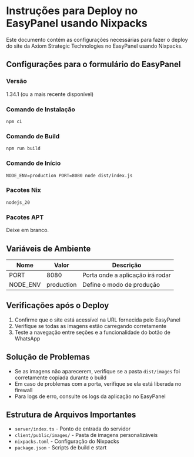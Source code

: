 # Instruções para Deploy no EasyPanel usando Nixpacks

Este documento contém as configurações necessárias para fazer o deploy do site da Axiom Strategic Technologies no EasyPanel usando Nixpacks.

## Configurações para o formulário do EasyPanel

### Versão
1.34.1 (ou a mais recente disponível)

### Comando de Instalação
```
npm ci
```

### Comando de Build
```
npm run build
```

### Comando de Início
```
NODE_ENV=production PORT=8080 node dist/index.js
```

### Pacotes Nix
```
nodejs_20
```

### Pacotes APT
Deixe em branco.

## Variáveis de Ambiente

| Nome | Valor | Descrição |
|------|-------|-----------|
| PORT | 8080  | Porta onde a aplicação irá rodar |
| NODE_ENV | production | Define o modo de produção |

## Verificações após o Deploy

1. Confirme que o site está acessível na URL fornecida pelo EasyPanel
2. Verifique se todas as imagens estão carregando corretamente
3. Teste a navegação entre seções e a funcionalidade do botão de WhatsApp

## Solução de Problemas

- Se as imagens não aparecerem, verifique se a pasta `dist/images` foi corretamente copiada durante o build
- Em caso de problemas com a porta, verifique se ela está liberada no firewall
- Para logs de erro, consulte os logs da aplicação no EasyPanel

## Estrutura de Arquivos Importantes

- `server/index.ts` - Ponto de entrada do servidor
- `client/public/images/` - Pasta de imagens personalizáveis
- `nixpacks.toml` - Configuração do Nixpacks
- `package.json` - Scripts de build e start